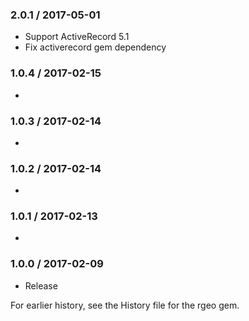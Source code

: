 ### 2.0.1 / 2017-05-01

* Support ActiveRecord 5.1
* Fix activerecord gem dependency

### 1.0.4 / 2017-02-15

* 

### 1.0.3 / 2017-02-14

*

### 1.0.2 / 2017-02-14

* 

### 1.0.1 / 2017-02-13

* 

### 1.0.0 / 2017-02-09

* Release

For earlier history, see the History file for the rgeo gem.
